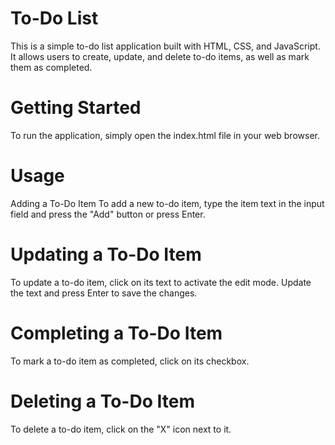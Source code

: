 # To-Do List
This is a simple to-do list application built with HTML, CSS, and JavaScript. It allows users to create, update, and delete to-do items, as well as mark them as completed.

# Getting Started
To run the application, simply open the index.html file in your web browser.

# Usage
Adding a To-Do Item
To add a new to-do item, type the item text in the input field and press the "Add" button or press Enter.

# Updating a To-Do Item
To update a to-do item, click on its text to activate the edit mode. Update the text and press Enter to save the changes.

# Completing a To-Do Item
To mark a to-do item as completed, click on its checkbox.

# Deleting a To-Do Item
To delete a to-do item, click on the "X" icon next to it.
